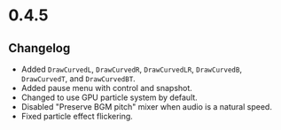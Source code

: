 # 0.4.5

## Changelog

-   Added `DrawCurvedL`, `DrawCurvedR`, `DrawCurvedLR`, `DrawCurvedB`, `DrawCurvedT`, and `DrawCurvedBT`.
-   Added pause menu with control and snapshot.
-   Changed to use GPU particle system by default.
-   Disabled "Preserve BGM pitch" mixer when audio is a natural speed.
-   Fixed particle effect flickering.
